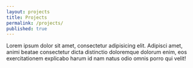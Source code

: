 ```yaml
---
layout: projects
title: Projects
permalink: /projects/
published: true
---
```



Lorem ipsum dolor sit amet, consectetur adipisicing elit. Adipisci amet, animi beatae consectetur dicta distinctio doloremque dolorum enim, eos exercitationem explicabo harum id nam natus odio omnis porro qui velit!
